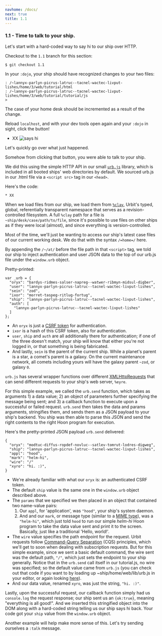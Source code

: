 ```yaml
---
navhome: /docs/
next: true
title: 1.1
---
```


### 1.1 - Time to talk to your ship.

Let's start with a hard-coded way to say hi to our ship over HTTP.

Checkout to the `1.1` branch for this section:

```
$ git checkout 1.1
```

In your `:dojo`, your ship should have recognized changes to your two files:

```
: /~lannyx-parlyn-picrus-latruc--tacnel-wactec-livput-lishes/home/3/web/tutorial/html
: /~lannyx-parlyn-picrus-latruc--tacnel-wactec-livput-lishes/home/3/web/tutorial/tutorial/js
>
```

The case of your home desk should be incremented as a result of the change.

Reload `localhost`, and with your dev tools open again and your `:dojo` in sight, click the button!

* XX ![says hi](https://placeimg.com/640/480/arch/grayscale)

Let's quickly go over what just happened.

Somehow from clicking that button, you were able to talk to your ship.

We did this using the simple HTTP API in our small [`urb.js`](https://github.com/urbit/arvo/blob/maint-20160818/web/lib/js/urb.js) library, which is included in all booted ships' web directories by default. We sourced urb.js in our .html file via a `<script src>` tag in our `<head>`.

Here's the code:

```
* XX
```

When we load files from our ship, we load them from [`%clay`](https://urbit.org/docs/using/filesystem), Urbit's typed, global, referentially transparent namespace that serves as a revision-controlled filesystem. A full `%clay` path for a file is `~ship/desk/case/path/to/file`,  since it's possible to use files on other ships as if they were local (almost), and since everything is version-controlled.

Most of the time, we'll just be wanting to access our ship's latest case files of our current working desk. We do that with the syntax `/=home=/` here.

By appending the `/~/at/` before the file path in that `<script>` tag, we told our ship to inject authentication and user JSON data to the top of our urb.js file under the `window.urb` object.

Pretty-printed:

```
var _urb = {
  "oryx": "bardys-ridmes-salser-napreg--watwer-ribmyn-midsul-digber",
  "user": "lannyx-parlyn-picrus-latruc--tacnel-wactec-livput-lishes",
  "sein": "zod",
  "ixor": "morret-taspeg-ritlug-fortug",
  "ship": "lannyx-parlyn-picrus-latruc--tacnel-wactec-livput-lishes",
  "auth": [
    "lannyx-parlyn-picrus-latruc--tacnel-wactec-livput-lishes"
  ]
};
```

- An `oryx` is just a [CSRF token](https://en.wikipedia.org/wiki/Cross-site_request_forgery) for authentication.
- `ixor` is a hash of this CSRF token, also for authentication.
- `user`, `ship` and `auth` are all additionally there for authentication; if one of the three doesn't match, your ship will know that either you're not logged in, or that something is being fabricated.
- And lastly, `sein` is the parent of the current ship. While a planet's parent is a star, a comet's parent is a galaxy. On the current maintenance network, all comets including yours will have the galaxy parent `~zod`, or galaxy `0`.

`urb.js` has several wrapper functions over different [XMLHttpRequests](https://en.wikipedia.org/wiki/XMLHttpRequest) that can send different requests to your ship's web server, `%eyre`.

For this simple example, we called the `urb.send` function, which takes as arguments 1) a data value; 2) an object of parameters further specifying the message being sent; and 3) a callback function to execute upon a successful or failed request. `urb.send` then takes the data and params arguments, stringifies them, and sends them as a JSON payload to your ship's backend. You ship was then able to parse this JSON and send the right contents to the right Hoon program for execution.

Here's the pretty-printed JSON payload `urb.send` delivered:

```
{
  "oryx": "modtuc-diffus-ropdef-novluc--satlev-tomrut-lodres-digweg",
  "ship": "lannyx-parlyn-picrus-latruc--tacnel-wactec-livput-lishes",
  "appl": "hood",
  "mark": "helm-hi",
  "wire": "/"
  "xyro": "hi. :)",
}
```

- We're already familiar with what our `oryx` is: an authenticated CSRF token.
- The default `ship` value is the same one in the `window.urb` object described above.
- The `params` that we specified we then placed in an object that contained two name-value pairs:
  1. Our `appl`, for 'application', was `"hood"`, your ship's system daemon.
  2. And and our `mark`, or message type (similar to a [MIME type](https://developer.mozilla.org/en-US/docs/Web/HTTP/Basics_of_HTTP/MIME_types)), was a `"helm-hi"`, which just told `hood` to run our simple _helm-hi_ Hoon program to take the data value sent and print it to the screen. Basically, just like a traditional 'Hello, world!'.
- The `wire` value specifies the path endpoint for the request. Urbit requests follow [Command-Query Separation](https://en.wikipedia.org/wiki/Command%E2%80%93query_separation) (CQS) principles, which we'll get to soon when dealing with subscription requests. But for this simple example, since we sent a basic default command, the wire sent was the default path, `"/"`, which just sets the endpoint to your ship generally. Notice that in the `urb.send` call itself in our tutorial.js, no wire was specified; so the default value came from `urb.js` (you can check out that code if you want to by loading up ~ship/home/web/lib/urb.js in your editor, or again looking [here](https://github.com/urbit/arvo/blob/maint-20160818/web/lib/js/urb.js)).
- And our data value, renamed `xyro`, was just the string, `"hi. :)"`.

Lastly, upon the successful request, our callback function simply  had us `console.log` the request response; our ship sent us an `{ok:true}`, meaning "everything is all good!". And we inserted this stringified object into the DOM along with a hard-coded string telling us our ship says hi back. Your code got your `ship` value from the `window.urb` object.

Another example will help make more sense of this. Let's try sending ourselves a `:talk` message.
